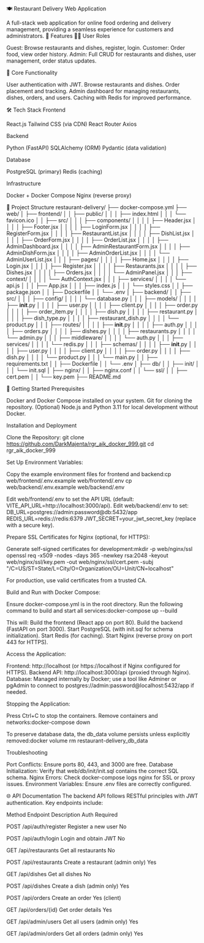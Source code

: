 🍽️ Restaurant Delivery Web Application

A full-stack web application for online food ordering and delivery management, providing a seamless experience for customers and administrators.
🌟 Features
👨‍🍳 User Roles

Guest: Browse restaurants and dishes, register, login.
Customer: Order food, view order history.
Admin: Full CRUD for restaurants and dishes, user management, order status updates.

🚀 Core Functionality

User authentication with JWT.
Browse restaurants and dishes.
Order placement and tracking.
Admin dashboard for managing restaurants, dishes, orders, and users.
Caching with Redis for improved performance.

🛠️ Tech Stack
Frontend

React.js
Tailwind CSS (via CDN)
React Router
Axios

Backend

Python (FastAPI)
SQLAlchemy (ORM)
Pydantic (data validation)

Database

PostgreSQL (primary)
Redis (caching)

Infrastructure

Docker + Docker Compose
Nginx (reverse proxy)

📂 Project Structure
restaurant-delivery/
├── docker-compose.yml
├── web/
│   ├── frontend/
│   │   ├── public/
│   │   │   ├── index.html
│   │   │   └── favicon.ico
│   │   ├── src/
│   │   │   ├── components/
│   │   │   │   ├── Header.jsx
│   │   │   │   ├── Footer.jsx
│   │   │   │   ├── LoginForm.jsx
│   │   │   │   ├── RegisterForm.jsx
│   │   │   │   ├── RestaurantList.jsx
│   │   │   │   ├── DishList.jsx
│   │   │   │   ├── OrderForm.jsx
│   │   │   │   ├── OrderList.jsx
│   │   │   │   ├── AdminDashboard.jsx
│   │   │   │   ├── AdminRestaurantForm.jsx
│   │   │   │   ├── AdminDishForm.jsx
│   │   │   │   ├── AdminOrderList.jsx
│   │   │   │   └── AdminUserList.jsx
│   │   │   ├── pages/
│   │   │   │   ├── Home.jsx
│   │   │   │   ├── Login.jsx
│   │   │   │   ├── Register.jsx
│   │   │   │   ├── Restaurants.jsx
│   │   │   │   ├── Dishes.jsx
│   │   │   │   ├── Orders.jsx
│   │   │   │   └── AdminPanel.jsx
│   │   │   ├── context/
│   │   │   │   └── AuthContext.jsx
│   │   │   ├── services/
│   │   │   │   └── api.js
│   │   │   ├── App.jsx
│   │   │   ├── index.js
│   │   │   └── styles.css
│   │   ├── package.json
│   │   ├── Dockerfile
│   │   └── .env
│   ├── backend/
│   │   ├── src/
│   │   │   ├── config/
│   │   │   │   └── database.py
│   │   │   ├── models/
│   │   │   │   ├── __init__.py
│   │   │   │   ├── user.py
│   │   │   │   ├── client.py
│   │   │   │   ├── order.py
│   │   │   │   ├── order_item.py
│   │   │   │   ├── dish.py
│   │   │   │   ├── restaurant.py
│   │   │   │   ├── dish_type.py
│   │   │   │   ├── restaurant_dish.py
│   │   │   │   └── product.py
│   │   │   ├── routes/
│   │   │   │   ├── __init__.py
│   │   │   │   ├── auth.py
│   │   │   │   ├── orders.py
│   │   │   │   ├── dishes.py
│   │   │   │   ├── restaurants.py
│   │   │   │   └── admin.py
│   │   │   ├── middleware/
│   │   │   │   └── auth.py
│   │   │   ├── services/
│   │   │   │   └── redis.py
│   │   │   ├── schemas/
│   │   │   │   ├── __init__.py
│   │   │   │   ├── user.py
│   │   │   │   ├── client.py
│   │   │   │   ├── order.py
│   │   │   │   ├── dish.py
│   │   │   │   └── product.py
│   │   │   └── main.py
│   │   ├── requirements.txt
│   │   ├── Dockerfile
│   │   └── .env
│   ├── db/
│   │   ├── init/
│   │   │   └── init.sql
│   ├── nginx/
│   │   ├── nginx.conf
│   │   └── ssl/
│   │       ├── cert.pem
│   │       └── key.pem
├── README.md

🚀 Getting Started
Prerequisites

Docker and Docker Compose installed on your system.
Git for cloning the repository.
(Optional) Node.js and Python 3.11 for local development without Docker.

Installation and Deployment

Clone the Repository:
git clone https://github.com/DarkMajenta/rgr_aik_docker_999.git
cd rgr_aik_docker_999


Set Up Environment Variables:

Copy the example environment files for frontend and backend:cp web/frontend/.env.example web/frontend/.env
cp web/backend/.env.example web/backend/.env


Edit web/frontend/.env to set the API URL (default: VITE_API_URL=http://localhost:3000/api).
Edit web/backend/.env to set:
DB_URL=postgres://admin:password@db:5432/app
REDIS_URL=redis://redis:6379
JWT_SECRET=your_jwt_secret_key (replace with a secure key).




Prepare SSL Certificates for Nginx (optional, for HTTPS):

Generate self-signed certificates for development:mkdir -p web/nginx/ssl
openssl req -x509 -nodes -days 365 -newkey rsa:2048 -keyout web/nginx/ssl/key.pem -out web/nginx/ssl/cert.pem -subj "/C=US/ST=State/L=City/O=Organization/OU=Unit/CN=localhost"


For production, use valid certificates from a trusted CA.


Build and Run with Docker Compose:

Ensure docker-compose.yml is in the root directory.
Run the following command to build and start all services:docker-compose up --build


This will:
Build the frontend (React app on port 80).
Build the backend (FastAPI on port 3000).
Start PostgreSQL (with init.sql for schema initialization).
Start Redis (for caching).
Start Nginx (reverse proxy on port 443 for HTTPS).




Access the Application:

Frontend: http://localhost (or https://localhost if Nginx configured for HTTPS).
Backend API: http://localhost:3000/api (proxied through Nginx).
Database: Managed internally by Docker; use a tool like Adminer or pgAdmin to connect to postgres://admin:password@localhost:5432/app if needed.


Stopping the Application:

Press Ctrl+C to stop the containers.
Remove containers and networks:docker-compose down


To preserve database data, the db_data volume persists unless explicitly removed:docker volume rm restaurant-delivery_db_data





Troubleshooting

Port Conflicts: Ensure ports 80, 443, and 3000 are free.
Database Initialization: Verify that web/db/init/init.sql contains the correct SQL schema.
Nginx Errors: Check docker-compose logs nginx for SSL or proxy issues.
Environment Variables: Ensure .env files are correctly configured.

🌐 API Documentation
The backend API follows RESTful principles with JWT authentication. Key endpoints include:



Method
Endpoint
Description
Auth Required



POST
/api/auth/register
Register a new user
No


POST
/api/auth/login
Login and obtain JWT
No


GET
/api/restaurants
Get all restaurants
No


POST
/api/restaurants
Create a restaurant (admin only)
Yes


GET
/api/dishes
Get all dishes
No


POST
/api/dishes
Create a dish (admin only)
Yes


POST
/api/orders
Create an order
Yes (client)


GET
/api/orders/{id}
Get order details
Yes


GET
/api/admin/users
Get all users (admin only)
Yes


GET
/api/admin/orders
Get all orders (admin only)
Yes


